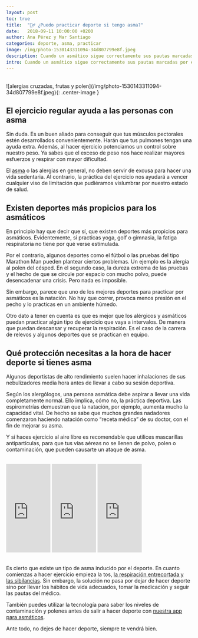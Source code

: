 ```yaml
---
layout: post
toc: true
title:  "🏃‍♂️ ¿Puedo practicar deporte si tengo asma?"
date:   2018-09-11 10:00:00 +0200
author: Ana Pérez y Mar Santiago
categories: deporte, asma, practicar
image: /img/photo-1530143311094-34d807799e8f.jpeg
description: Cuando un asmático sigue correctamente sus pautas marcadas por el médico, puede hacer ejercicio sin ningún problema. Tienes que saber que muchos atletas...
intro: Cuando un asmático sigue correctamente sus pautas marcadas por el médico, puede hacer ejercicio sin ningún problema. Tienes que saber que [muchos atletas de alta competición son asmáticos](https://www.redaccionmedica.com/secciones/medicina/el-10-de-los-deportistas-olimpicos-padece-asma-1462) y alguno que otro se ha llevado una medalla de oro olímpica para casa.
---
```


<br>
![alergias cruzadas, frutas y polen](/img/photo-1530143311094-34d807799e8f.jpeg){: .center-image }
<br>

## **El ejercicio regular ayuda a las personas con asma**

Sin duda. Es un buen aliado para conseguir que tus músculos pectorales estén desarrollados convenientemente. Harán que tus pulmones tengan una ayuda extra. Además, al hacer ejercicio potenciamos un control sobre nuestro peso. Ya sabes que el exceso de peso nos hace realizar mayores esfuerzos y respirar con mayor dificultad.

El [asma](https://medlineplus.gov/spanish/ency/article/000141.htm) o las alergias en general, no deben servir de excusa para hacer una vida sedentaria. Al contrario, la práctica del ejercicio nos ayudará a vencer cualquier viso de limitación que pudiéramos vislumbrar por nuestro estado de salud.

## **Existen deportes más propicios para los asmáticos**

En principio hay que decir que sí, que existen deportes más propicios para asmáticos. Evidentemente, si practicas yoga, golf o gimnasia, la fatiga respiratoria no tiene por qué verse estimulada.

Por el contrario, algunos deportes como el fútbol o las pruebas del tipo Marathon Man pueden plantear ciertos problemas. Un ejemplo es la alergia al polen del césped. En el segundo caso, la dureza extrema de las pruebas y el hecho de que se circule por espacio con mucho polvo, puede desencadenar una crisis. Pero nada es imposible.

Sin embargo, parece que uno de los mejores deportes para practicar por asmáticos es la natación. No hay que correr, provoca menos presión en el pecho y lo practicas en un ambiente húmedo. 

Otro dato a tener en cuenta es que es mejor que los alérgicos y asmáticos puedan practicar algún tipo de ejercicio que vaya a intervalos. De manera que puedan descansar y recuperar la respiración. Es el caso de la carrera de relevos y algunos deportes que se practican en equipo.

## **Qué protección necesitas a la hora de hacer deporte si tienes asma**

Algunos deportistas de alto rendimiento suelen hacer inhalaciones de sus nebulizadores media hora antes de llevar a cabo su sesión deportiva.

Según los alergólogos, una persona asmática debe aspirar a llevar una vida completamente normal. Ello implica, cómo no, la práctica deportiva. Las espirometrías demuestran que la natación, por ejemplo, aumenta mucho la capacidad vital. De hecho se sabe que muchos grandes nadadores comenzaron haciendo natación como “receta médica” de su doctor, con el fin de mejorar su asma.

Y si haces ejercicio al aire libre es recomendable que utilices mascarillas antipartículas, para que tus vías aéreas no se llenen de polvo, polen o contaminación, que pueden causarte un ataque de asma.

<br>
<div class="container-narrow center">
<iframe style="width:120px;height:240px;" marginwidth="0" marginheight="0" scrolling="no" frameborder="0" src="https://rcm-eu.amazon-adsystem.com/e/cm?ref=tf_til&t=zenseiapp08-21&m=amazon&o=30&p=8&l=as1&IS1=1&asins=B075D52DZX&linkId=f7a6d14be95e530fde5fe717ca114bc3&bc1=FFFFFF&lt1=_top&fc1=333333&lc1=0066C0&bg1=FFFFFF&f=ifr" onclick="ga('send', 'event', 'post', 'click', 'product');"></iframe>
<iframe style="width:120px;height:240px;" marginwidth="0" marginheight="0" scrolling="no" frameborder="0" src="https://rcm-eu.amazon-adsystem.com/e/cm?ref=tf_til&t=zenseiapp08-21&m=amazon&o=30&p=8&l=as1&IS1=1&asins=B079NGZL5B&linkId=5241b8a23065a81d8ec3e53ca6bc785e&bc1=FFFFFF&lt1=_top&fc1=333333&lc1=0066C0&bg1=FFFFFF&f=ifr" onclick="ga('send', 'event', 'post', 'click', 'product');"></iframe>
<iframe style="width:120px;height:240px;" marginwidth="0" marginheight="0" scrolling="no" frameborder="0" src="https://rcm-eu.amazon-adsystem.com/e/cm?ref=tf_til&t=zenseiapp08-21&m=amazon&o=30&p=8&l=as1&IS1=1&asins=B00XLNCC6S&linkId=a54e12d940ad1911c5f98e70c095e74b&bc1=FFFFFF&lt1=_top&fc1=333333&lc1=0066C0&bg1=FFFFFF&f=ifr" onclick="ga('send', 'event', 'post', 'click', 'product');"></iframe>
</div>
<br>

Es cierto que existe un tipo de asma inducido por el deporte. En cuanto comienzas a hacer ejercicio empieza la tos, [la respiración entrecortada y las sibilancias](https://zenseiapp.com/blog/2018/05/08/sibilancias-pitidos-respiratorios/). Sin embargo, la solución no pasa por dejar de hacer deporte sino por llevar los hábitos de vida adecuados, tomar la medicación y seguir las pautas del médico.

También puedes utilizar la tecnología para saber los niveles de contaminación y polenes antes de salir a hacer deporte con [nuestra app para asmáticos](https://zenseiapp.com/blog/2018/04/30/zensei-app-enfermedades-respiratorias/).

Ante todo, no dejes de hacer deporte, siempre te vendrá bien.


